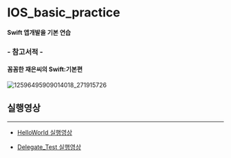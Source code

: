 # IOS_basic_practice

**Swift 앱개발을 기본 연습**

### - 참고서적 - ###
#### 꼼꼼한 재은씨의 Swift:기본편 ####

![12596495909014018_271915726](https://user-images.githubusercontent.com/39197978/50570035-6cfcd600-0dbd-11e9-87ad-0f82026fa0bc.jpg)

## 실행영상 ##
-------------

* [HelloWorld 실행영상](./HelloWorld/HelloWorld.md)

* [Delegate_Test 실행영상](./Readme/Delegate_Test.md)
      








